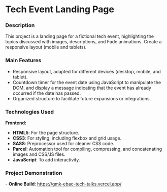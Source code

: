 # **Tech Event Landing Page**

### **Description**
This project is a landing page for a fictional tech event, highlighting the topics discussed with images, descriptions, and Fade animations. Create a responsive layout (mobile and tablets).

### **Main Features**
- Responsive layout, adapted for different devices (desktop, mobile, and tablet).
- Countdown timer for the event date using JavaScript to manipulate the DOM, and display a message indicating that the event has already occurred if the date has passed.
- Organized structure to facilitate future expansions or integrations.

### **Technologies Used**
**Frontend:**
- **HTML5**: For the page structure.
- **CSS3**: For styling, including flexbox and grid usage.
- **SASS**: Preprocessor used for cleaner CSS code.
- **Parcel**: Automation tool for compiling, compressing, and concatenating images and CSS/JS files.
- **JavaScript**: To add interactivity.

### **Project Demonstration**
\- **Online Build**: https://gmk-ebac-tech-talks.vercel.app/
